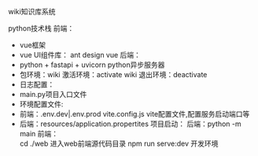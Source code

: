 wiki知识库系统

python技术栈
前端：
- vue框架
- vue UI组件库： ant design vue
后端：
- python + fastapi + uvicorn python异步服务器
- 包环境：wiki
  激活环境：activate wiki
  退出环境：deactivate
- 日志配置：
- main.py项目入口文件
- 环境配置文件:
- 前端：.env.dev|.env.prod
        vite.config.js vite配置文件,配置服务启动端口等
- 后端：resources/application.propertites
项目启动：
后端：python -m main
前端：  
      cd ./web 进入web前端源代码目录
      npm run serve:dev 开发环境
